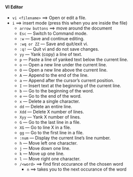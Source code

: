 #### VI Editor
- `vi <filename>` ==> Open or edit a file. 
- `i` ==> insert mode (press this when you are inside the file)
  - `arrow buttons` ==> move around the document
  - `Esc` — Switch to Command mode.
  - `:w` — Save and continue editing.
  - `:wq or ZZ` — Save and quit/exit vi.
  - `:q!` — Quit vi and do not save changes.
  - `yy` — Yank (copy) a line of text.
  - `p` — Paste a line of yanked text below the current line.
  - `o` — Open a new line under the current line.
  - `O` — Open a new line above the current line.
  - `A` — Append to the end of the line.
  - `a` — Append after the cursor’s current position.
  - `I` — Insert text at the beginning of the current line.
  - `b` — Go to the beginning of the word.
  - `e` — Go to the end of the word.
  - `x` — Delete a single character.
  - `dd` — Delete an entire line.
  - `Xdd` — Delete X number of lines.
  - `Xyy` — Yank X number of lines.
  - `G` — Go to the last line in a file.
  - `XG` — Go to line X in a file.
  - `gg` — Go to the first line in a file.
  - `:num` — Display the current line’s line number.
  - `h` — Move left one character.
  - `j` — Move down one line.
  - `k` — Move up one line.
  - `l` — Move right one character.
  - `/<word>` ==> find first occurance of the chosen word
    - `n` ==> takes you to the next occurance of the word 